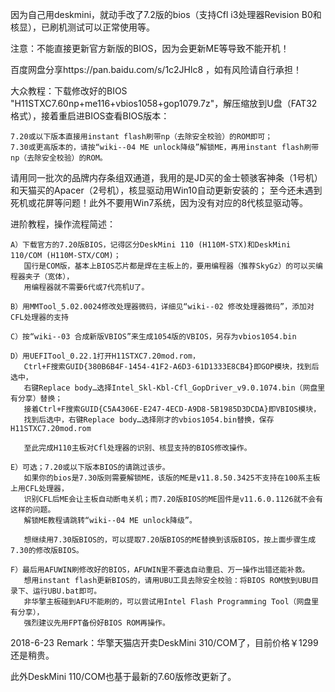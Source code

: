 因为自己用deskmini，就动手改了7.2版的bios（支持Cfl i3处理器Revision B0和核显），已刷机测试可以正常使用等。

注意：不能直接更新官方新版的BIOS，因为会更新ME等导致不能开机！

百度网盘分享https://pan.baidu.com/s/1c2JHlc8 ，如有风险请自行承担！

大众教程：下载修改好的BIOS "H11STXC7.60np+me116+vbios1058+gop1079.7z"，解压缩放到U盘（FAT32格式），接着重启进BIOS查看BIOS版本：

    7.20或以下版本直接用instant flash刷带np（去除安全校验）的ROM即可；
    7.30或更高版本的，请按“wiki--04 ME unlock降级”解锁ME，再用instant flash刷带np（去除安全校验）的ROM。
    
请用同一批次的品牌内存条组双通道，我用的是JD买的金士顿骇客神条（1号机）和天猫买的Apacer（2号机），核显驱动用Win10自动更新安装的；
至今还未遇到死机或花屏等问题！此外不要用Win7系统，因为没有对应的8代核显驱动等。


进阶教程，操作流程简述：

    A）下载官方的7.20版BIOS，记得区分DeskMini 110 (H110M-STX)和DeskMini 110/COM (H110M-STX/COM)；
       国行是COM版，基本上BIOS芯片都是焊在主板上的，要用编程器（推荐SkyGz）的可以买编程器夹子（宽体），
       用编程器就不需要6代或7代亮机U了。
    
    B）用MMTool_5.02.0024修改处理器微码，详细见“wiki--02 修改处理器微码”，添加对CFL处理器的支持

    C）按“wiki--03 合成新版VBIOS”来生成1054版的VBIOS，另存为vbios1054.bin

    D）用UEFITool_0.22.1打开H11STXC7.20mod.rom，
       Ctrl+F搜索GUID{380B6B4F-1454-41F2-A6D3-61D1333E8CB4}即GOP模块，找到后选中，
       右键Replace body…选择Intel_Skl-Kbl-Cfl_GopDriver_v9.0.1074.bin（网盘里有分享）替换；
       接着Ctrl+F搜索GUID{C5A4306E-E247-4ECD-A9D8-5B1985D3DCDA}即VBIOS模块，
       找到后选中，右键Replace body…选择刚才的vbios1054.bin替换，保存H11STXC7.20mod.rom
   
       至此完成H110主板对Cfl处理器的识别、核显支持的BIOS修改操作。
       
    E）可选；7.20或以下版本BIOS的请跳过该步。
       如果你的bios是7.30版则需要解锁ME，该版的ME是v11.8.50.3425不支持在100系主板上用CFL处理器，
       识别CFL后ME会让主板自动断电关机；而7.20版BIOS的ME固件是v11.6.0.1126就不会有这样的问题。
       解锁ME教程请跳转“wiki--04 ME unlock降级”。
       
       想继续用7.30版BIOS的，可以提取7.20版BIOS的ME替换到该版BIOS，按上面步骤生成7.30的修改版BIOS。

    F）最后用AFUWIN刷修改好的BIOS，AFUWIN里不要选自动重启、万一操作出错还能补救。
       想用instant flash更新BIOS的，请用UBU工具去除安全校验：将BIOS ROM放到UBU目录下、运行UBU.bat即可。
       非华擎主板碰到AFU不能刷的，可以尝试用Intel Flash Programming Tool（网盘里有分享），
       强烈建议先用FPT备份好BIOS ROM再操作。
       
   2018-6-23 Remark：华擎天猫店开卖DeskMini 310/COM了，目前价格￥1299还是稍贵。
   
   此外DeskMini 110/COM也基于最新的7.60版修改更新了。    
       
